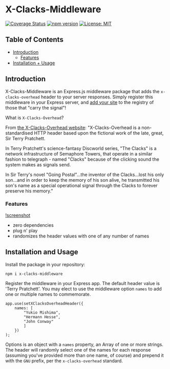 # X-Clacks-Middleware
[![Coverage Status](https://coveralls.io/repos/github/MatthewZito/x-clacks-middleware/badge.svg?branch=master)](https://coveralls.io/github/MatthewZito/x-clacks-middleware?branch=master)
[![npm version](https://badge.fury.io/js/x-clacks-middleware.svg)](https://badge.fury.io/js/x-clacks-middleware)
[![License: MIT](https://img.shields.io/badge/License-MIT-yellow.svg)](https://opensource.org/licenses/MIT)


## Table of Contents

 - [Introduction](#intro) 
    - [Features](#feat)
 - [Installation + Usage](#usage)

## <a name="intro"></a> Introduction
X-Clacks-Middleware is an Express.js middleware package that adds the `x-clacks-overhead` header to your server responses. Simply register this middleware in your Express server, and [add your site](https://xclacksoverhead.org/dearheart/review) to the registry of those that "carry the signal"!

What is `X-Clacks-Overhead`?

From [the X-Clacks-Overhead website](https://xclacksoverhead.org/home/about):
"X-Clacks-Overhead is a non-standardised HTTP header based upon the fictional work of the late, great, Sir Terry Pratchett.

In Terry Pratchett's science-fantasy Discworld series, "The Clacks" is a network infrastructure of Semaphore Towers, that operate in a similar fashion to telegraph - named "Clacks" because of the clicking sound the system makes as signals send.

In Sir Terry's novel "Going Postal"...the inventor of the Clacks...lost his only son...and in order to keep the memory of his son alive, he transmitted his son's name as a special operational signal through the Clacks to forever preserve his memory."


### <a name="feat"></a> Features
[!screenshot](https://github.com/MatthewZito/x-clacks-middleware/tree/master/documentation/header.png)

  - zero dependencies
  - plug n' play
  - randomizes the header values with one of any number of names

## <a name="usage"></a> Installation and Usage

Install the package in your repository:
```
npm i x-clacks-middleware
```

Register the middleware in your Express app. The default header value is 'Terry Pratchett'. You may elect to use the middleware option `names` to add one or multiple names to commemorate. 
```
app.use(setXClacksOverheadHeader({ 
    names: [
        "Yukio Mishima", 
        "Hermann Hesse", 
        "John Conway"
        ] 
    })
);
```

Options is an object with a `names` property, an Array of one or more strings. The header will randomly select one of the names for each response (assuming you've provided more than one name, of course) and prepend it with the `GNU` prefix, per the `x-clacks-overhead` standard.
